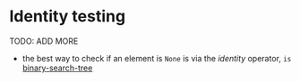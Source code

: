 # Identity testing

TODO: ADD MORE

- the best way to check if an element is `None` is via the _identity_ operator, `is` [binary-search-tree](../exercise-concepts/binary-search-tree.md)
